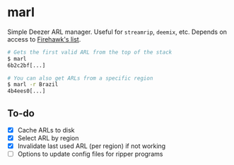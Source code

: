 # marl

Simple Deezer ARL manager. Useful for `streamrip`, `deemix`, etc.
Depends on access to [Firehawk's list](https://rentry.co/firehawk52).

```bash
# Gets the first valid ARL from the top of the stack
$ marl
6b2c2bf[...]

# You can also get ARLs from a specific region
$ marl -r Brazil
4b4ees0[...]
```

## To-do
- [x] Cache ARLs to disk
- [x] Select ARL by region
- [x] Invalidate last used ARL (per region) if not working
- [ ] Options to update config files for ripper programs
